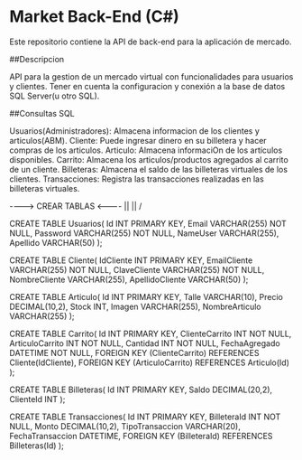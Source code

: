 # Market Back-End (C#)

Este repositorio contiene la API de back-end para la aplicación de mercado.


##Descripcion

API para la gestion de un mercado virtual con funcionalidades para usuarios y clientes.
Tener en cuenta la configuracion y conexión a la base de datos SQL Server(u otro SQL).


##Consultas SQL


Usuarios(Administradores): Almacena informacion de los clientes y articulos(ABM).
Cliente: Puede ingresar dinero en su billetera y hacer compras de los articulos.
Articulo: Almacena informaciOn de los artículos disponibles.
Carrito: Almacena los articulos/productos agregados al carrito de un cliente.
Billeteras: Almacena el saldo de las billeteras virtuales de los clientes.
Transacciones: Registra las transacciones realizadas en las billeteras virtuales.


----> CREAR TABLAS <----
          ||
          ||
          \/

CREATE TABLE Usuarios(
  Id INT PRIMARY KEY,
  Email VARCHAR(255) NOT NULL,
  Password VARCHAR(255) NOT NULL,
  NameUser VARCHAR(255),
  Apellido VARCHAR(50)
);

CREATE TABLE Cliente(
  IdCliente INT PRIMARY KEY,
  EmailCliente VARCHAR(255) NOT NULL,
  ClaveCliente VARCHAR(255) NOT NULL,
  NombreCliente VARCHAR(255),
  ApellidoCliente VARCHAR(50)
);

CREATE TABLE Articulo(
  Id INT PRIMARY KEY,
  Talle VARCHAR(10),
  Precio DECIMAL(10,2),
  Stock INT,
  Imagen VARCHAR(255),
  NombreArticulo VARCHAR(255)
);

CREATE TABLE Carrito(
  Id INT PRIMARY KEY,
  ClienteCarrito INT NOT NULL,
  ArticuloCarrito INT NOT NULL,
  Cantidad INT NOT NULL,
  FechaAgregado DATETIME NOT NULL,
  FOREIGN KEY (ClienteCarrito) REFERENCES Cliente(IdCliente),
  FOREIGN KEY (ArticuloCarrito) REFERENCES Articulo(Id)
);

CREATE TABLE Billeteras(
  Id INT PRIMARY KEY,
  Saldo DECIMAL(20,2),
  ClienteId INT
);

CREATE TABLE Transacciones(
  Id INT PRIMARY KEY,
  BilleteraId INT NOT NULL,
  Monto DECIMAL(10,2),
  TipoTransaccion VARCHAR(20),
  FechaTransaccion DATETIME,
  FOREIGN KEY (BilleteraId) REFERENCES Billeteras(Id)
);


